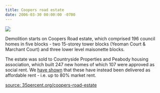 ```yaml
---
title: Coopers road estate
date: 2006-03-30 00:00:00 -0700
---
```


![](https://www.towerblock.eca.ed.ac.uk/sites/default/files/L39-14.jpg)

Demolition starts on Coopers Road estate, which comprised 196 council homes in five blocks - two 15-storey tower blocks (Yeoman Court & Marchant Court) and three lower level maisonette blocks.

The estate was sold to Countryside Properties and Peabody housing association, which built 247 new homes of which 107 were approved as social rent. We [have shown](http://35percent.org/redefining-social-rent) that these have instead been delivered as affordable rent - i.e. up to 80% market rent.

[source: 35percent.org/coopers-road-estate](http://35percent.org/coopers-road-estate)
